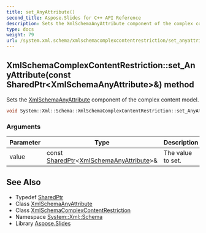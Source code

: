 ```yaml
---
title: set_AnyAttribute()
second_title: Aspose.Slides for C++ API Reference
description: Sets the XmlSchemaAnyAttribute component of the complex content model.
type: docs
weight: 79
url: /system.xml.schema/xmlschemacomplexcontentrestriction/set_anyattribute/
---
```

## XmlSchemaComplexContentRestriction::set_AnyAttribute(const SharedPtr\<XmlSchemaAnyAttribute\>\&) method


Sets the [XmlSchemaAnyAttribute](../../xmlschemaanyattribute/) component of the complex content model.

```cpp
void System::Xml::Schema::XmlSchemaComplexContentRestriction::set_AnyAttribute(const SharedPtr<XmlSchemaAnyAttribute> &value)
```


### Arguments

| Parameter | Type | Description |
| --- | --- | --- |
| value | const [SharedPtr](../../../system/sharedptr/)\<[XmlSchemaAnyAttribute](../../xmlschemaanyattribute/)\>\& | The value to set. |

## See Also

* Typedef [SharedPtr](../../../system/sharedptr/)
* Class [XmlSchemaAnyAttribute](../../xmlschemaanyattribute/)
* Class [XmlSchemaComplexContentRestriction](../)
* Namespace [System::Xml::Schema](../../)
* Library [Aspose.Slides](../../../)